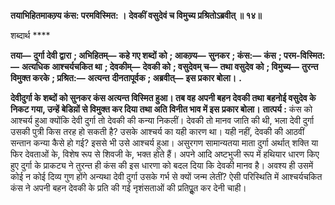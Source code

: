 **तयाभिहितमाकण्र्य कंस: परमविस्मित: ।** **देवकीं वसुदेवं च विमुच्य प्रश्रितोऽब्रवीत् ॥ १४॥** 

शब्दार्थ **** 

**तया—** **दुर्गा देवी द्वारा** **; अभिहितम्—** **कहे गए शब्दों को** **; आकण्र्य—** **सुनकर** **; कंस:—** **कंस** **; परम-विस्मित:—** **अत्यधिक** **आश्चर्यचकित था** **; देवकीम्—** **देवकी को** **; वसुदेवम् च—** **तथा वसुदेव को** **; विमुच्य—** **तुरन्त विमुक्त करके** **; प्रश्रित:—** **अत्यन्त** **दीनतापूर्वक** **; अब्रवीत्—** **इस प्रकार बोला।** **.** 

**देवीदुर्गा के शब्दों को सुनकर कंस अत्यन्त विस्मित हुआ। तब वह अपनी बहन देवकी तथा** **बहनोई वसुदेव के निकट गया, उन्हें बेडिय़ों से विमुक्त कर दिया तथा अति विनीत भाव में इस** **प्रकार बोला।** **तात्पर्य :** कंस को आश्चर्य हुआ क्योंकि देवी दुर्गा तो देवकी की कन्या निकलीं। देवकी तो मानव जाति की थी, भला देवी दुर्गा उसकी पुत्री किस तरह हो सकती है? उसके आश्चर्य का यही कारण था। यही नहीं, देवकी की आठवीं सन्तान कन्या कैसे हो गई? इससे भी उसे आश्चर्य हुआ। असुरगण सामान्यतया माता दुर्गा अर्थात् शक्ति या फिर देवताओं के, विशेष रूप से शिवजी के, भक्त होते हैं। अपने आदि अष्टभुजी रूप में हथियार धारण किए हुए दुर्गा के प्राकट्य ने तुरन्त ही कंस की इस धारणा को बदल दिया कि देवकी मानव है। अवश्य ही उसमें कोई न कोई दिव्य गुण होंगे अन्यथा देवी दुर्गा उसके गर्भ से क्यों जन्म लेतीं? ऐसी परिस्थिति में आश्चर्यचकित कंस ने अपनी बहन देवकी के प्रति की गई नृशंसताओं की प्रतिपूॢत कर देनी चाही।  